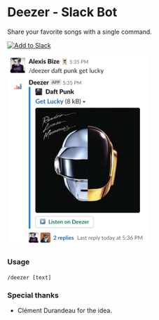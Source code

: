 # Deezer - Slack Bot

Share your favorite songs with a single command.

<a href="https://slack.com/oauth/authorize?client_id=2380802784.2587903320&scope=commands,chat:write:bot"><img alt="Add to Slack" height="40" width="139" src="https://platform.slack-edge.com/img/add_to_slack@2x.png" /></a>

<img src="deezer-slack-bot-preview.png" width="320" />

### Usage

```
/deezer [text]
```

### Special thanks

-   Clément Durandeau for the idea.
